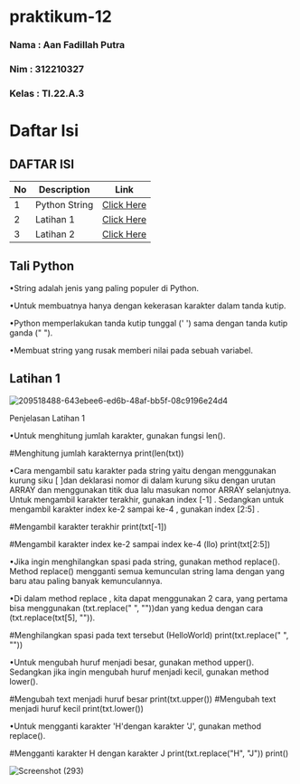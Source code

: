 # praktikum-12

### Nama : Aan Fadillah Putra
### Nim : 312210327
### Kelas : TI.22.A.3

# Daftar Isi

## DAFTAR ISI <br>
| No | Description | Link |
|-----|------|-----|
|1|Python String|[Click Here](#Python-String)|
|2|Latihan 1|[Click Here](#Latihan1)|
|3|Latihan 2|[Click Here](#Latihan2)|

## Tali Python
•String adalah jenis yang paling populer di Python.

•Untuk membuatnya hanya dengan kekerasan karakter dalam tanda kutip.

•Python memperlakukan tanda kutip tunggal (' ') sama dengan tanda kutip ganda (" ").

•Membuat string yang rusak memberi nilai pada sebuah variabel.

## Latihan 1

![209518488-643ebee6-ed6b-48af-bb5f-08c9196e24d4](https://user-images.githubusercontent.com/115763475/212794849-5493d5fc-be16-4a5e-8516-815e296fd246.png)

Penjelasan Latihan 1

•Untuk menghitung jumlah karakter, gunakan fungsi len().

   #Menghitung jumlah karakternya
       print(len(txt))

•Cara mengambil satu karakter pada string yaitu dengan menggunakan kurung siku [ ]dan deklarasi nomor di dalam kurung siku dengan urutan ARRAY dan menggunakan titik dua lalu masukan nomor ARRAY selanjutnya. Untuk mengambil karakter terakhir, gunakan index [-1] . Sedangkan untuk mengambil karakter index ke-2 sampai ke-4 , gunakan index [2:5] .

#Mengambil karakter terakhir
print(txt[-1])

#Mengambil karakter index ke-2 sampai index ke-4 (llo)
print(txt[2:5])


•Jika ingin menghilangkan spasi pada string, gunakan method replace(). Method replace() mengganti semua kemunculan string lama dengan yang baru atau paling banyak kemunculannya.


•Di dalam method replace , kita dapat menggunakan 2 cara, yang pertama bisa menggunakan (txt.replace(" ", ""))dan yang kedua dengan cara (txt.replace(txt[5], "")).

#Menghilangkan spasi pada text tersebut (HelloWorld)
print(txt.replace(" ", ""))


•Untuk mengubah huruf menjadi besar, gunakan method upper(). Sedangkan jika ingin mengubah huruf menjadi kecil, gunakan method lower().

#Mengubah text menjadi huruf besar
print(txt.upper())
#Mengubah text menjadi huruf kecil
print(txt.lower())


•Untuk mengganti karakter 'H'dengan karakter 'J', gunakan method replace().

#Mengganti karakter H dengan karakter J
print(txt.replace("H", "J"))
print()

![Screenshot (293)](https://user-images.githubusercontent.com/115763475/212795882-4cf29cb3-a480-457b-a70c-94a14e2e27f4.png)
